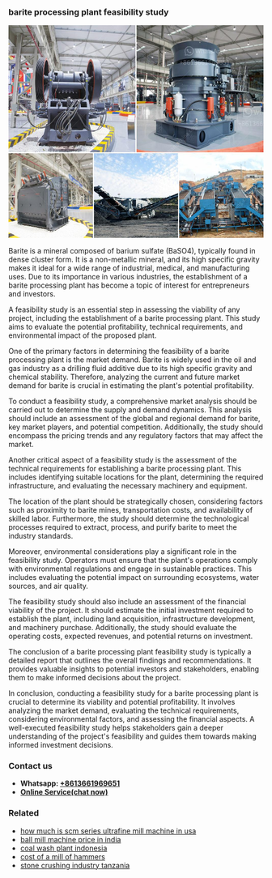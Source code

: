 <h3>barite processing plant feasibility study</h3><img src='1708589201.jpg' alt=''><p>Barite is a mineral composed of barium sulfate (BaSO4), typically found in dense cluster form. It is a non-metallic mineral, and its high specific gravity makes it ideal for a wide range of industrial, medical, and manufacturing uses. Due to its importance in various industries, the establishment of a barite processing plant has become a topic of interest for entrepreneurs and investors.</p><p>A feasibility study is an essential step in assessing the viability of any project, including the establishment of a barite processing plant. This study aims to evaluate the potential profitability, technical requirements, and environmental impact of the proposed plant.</p><p>One of the primary factors in determining the feasibility of a barite processing plant is the market demand. Barite is widely used in the oil and gas industry as a drilling fluid additive due to its high specific gravity and chemical stability. Therefore, analyzing the current and future market demand for barite is crucial in estimating the plant's potential profitability.</p><p>To conduct a feasibility study, a comprehensive market analysis should be carried out to determine the supply and demand dynamics. This analysis should include an assessment of the global and regional demand for barite, key market players, and potential competition. Additionally, the study should encompass the pricing trends and any regulatory factors that may affect the market.</p><p>Another critical aspect of a feasibility study is the assessment of the technical requirements for establishing a barite processing plant. This includes identifying suitable locations for the plant, determining the required infrastructure, and evaluating the necessary machinery and equipment.</p><p>The location of the plant should be strategically chosen, considering factors such as proximity to barite mines, transportation costs, and availability of skilled labor. Furthermore, the study should determine the technological processes required to extract, process, and purify barite to meet the industry standards.</p><p>Moreover, environmental considerations play a significant role in the feasibility study. Operators must ensure that the plant's operations comply with environmental regulations and engage in sustainable practices. This includes evaluating the potential impact on surrounding ecosystems, water sources, and air quality.</p><p>The feasibility study should also include an assessment of the financial viability of the project. It should estimate the initial investment required to establish the plant, including land acquisition, infrastructure development, and machinery purchase. Additionally, the study should evaluate the operating costs, expected revenues, and potential returns on investment.</p><p>The conclusion of a barite processing plant feasibility study is typically a detailed report that outlines the overall findings and recommendations. It provides valuable insights to potential investors and stakeholders, enabling them to make informed decisions about the project.</p><p>In conclusion, conducting a feasibility study for a barite processing plant is crucial to determine its viability and potential profitability. It involves analyzing the market demand, evaluating the technical requirements, considering environmental factors, and assessing the financial aspects. A well-executed feasibility study helps stakeholders gain a deeper understanding of the project's feasibility and guides them towards making informed investment decisions.</p><h3>Contact us</h3><ul><li><strong>Whatsapp:&nbsp;<a href="https://wa.me/8613661969651">+8613661969651</a></strong></li><li><a href="https://swt.shibang-china.com/?git&amp;zhl&amp;barite processing plant feasibility study"><strong>Online Service(chat now)</strong></a></li></ul><h3>Related</h3><ul><li><a href='how much is scm series ultrafine mill machine in usa.md'>how much is scm series ultrafine mill machine in usa</a></li><li><a href='ball mill machine price in india.md'>ball mill machine price in india</a></li><li><a href='coal wash plant indonesia.md'>coal wash plant indonesia</a></li><li><a href='cost of a mill of hammers.md'>cost of a mill of hammers</a></li><li><a href='stone crushing industry tanzania.md'>stone crushing industry tanzania</a></li></ul>